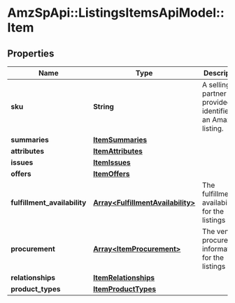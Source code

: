 # AmzSpApi::ListingsItemsApiModel::Item

## Properties
Name | Type | Description | Notes
------------ | ------------- | ------------- | -------------
**sku** | **String** | A selling partner provided identifier for an Amazon listing. | 
**summaries** | [**ItemSummaries**](ItemSummaries.md) |  | [optional] 
**attributes** | [**ItemAttributes**](ItemAttributes.md) |  | [optional] 
**issues** | [**ItemIssues**](ItemIssues.md) |  | [optional] 
**offers** | [**ItemOffers**](ItemOffers.md) |  | [optional] 
**fulfillment_availability** | [**Array&lt;FulfillmentAvailability&gt;**](FulfillmentAvailability.md) | The fulfillment availability for the listings item. | [optional] 
**procurement** | [**Array&lt;ItemProcurement&gt;**](ItemProcurement.md) | The vendor procurement information for the listings item. | [optional] 
**relationships** | [**ItemRelationships**](ItemRelationships.md) |  | [optional] 
**product_types** | [**ItemProductTypes**](ItemProductTypes.md) |  | [optional] 


